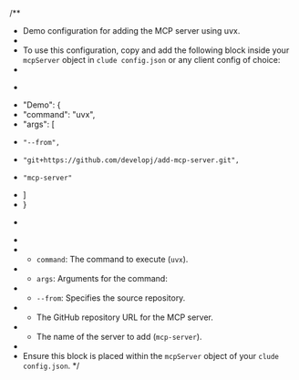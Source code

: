 /**
 * Demo configuration for adding the MCP server using uvx.
 *
 * To use this configuration, copy and add the following block inside your `mcpServer` object in `clude config.json` or any client config of choice:
 *
 * ```json
 * "Demo": {
 *   "command": "uvx",
 *   "args": [
 *     "--from",
 *     "git+https://github.com/developj/add-mcp-server.git",
 *     "mcp-server"
 *   ]
 * }
 * ```
 *
 * - `command`: The command to execute (`uvx`).
 * - `args`: Arguments for the command:
 *   - `--from`: Specifies the source repository.
 *   - The GitHub repository URL for the MCP server.
 *   - The name of the server to add (`mcp-server`).
 *
 * Ensure this block is placed within the `mcpServer` object of your `clude config.json`.
 */